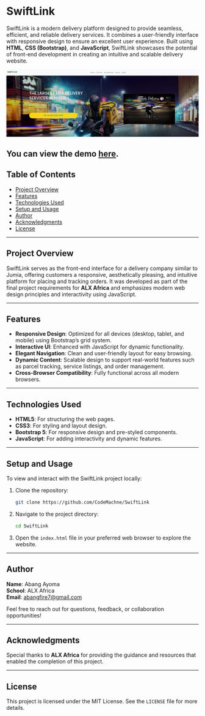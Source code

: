 # SwiftLink

SwiftLink is a modern delivery platform designed to provide seamless, efficient, and reliable delivery services. It combines a user-friendly interface with responsive design to ensure an excellent user experience. Built using **HTML**, **CSS (Bootstrap)**, and **JavaScript**, SwiftLink showcases the potential of front-end development in creating an intuitive and scalable delivery website.


![Project Overview](./assets/img/proview.png)

You can view the demo [here](https://codemachne.github.io/SwiftLink/).
---

## Table of Contents
- [Project Overview](#project-overview)
- [Features](#features)
- [Technologies Used](#technologies-used)
- [Setup and Usage](#setup-and-usage)
- [Author](#author)
- [Acknowledgments](#acknowledgments)
- [License](#license)

---

## Project Overview

SwiftLink serves as the front-end interface for a delivery company similar to Jumia, offering customers a responsive, aesthetically pleasing, and intuitive platform for placing and tracking orders. It was developed as part of the final project requirements for **ALX Africa** and emphasizes modern web design principles and interactivity using JavaScript.

---

## Features

- **Responsive Design**: Optimized for all devices (desktop, tablet, and mobile) using Bootstrap’s grid system.
- **Interactive UI**: Enhanced with JavaScript for dynamic functionality.
- **Elegant Navigation**: Clean and user-friendly layout for easy browsing.
- **Dynamic Content**: Scalable design to support real-world features such as parcel tracking, service listings, and order management.
- **Cross-Browser Compatibility**: Fully functional across all modern browsers.

---

## Technologies Used

- **HTML5**: For structuring the web pages.
- **CSS3**: For styling and layout design.
- **Bootstrap 5**: For responsive design and pre-styled components.
- **JavaScript**: For adding interactivity and dynamic features.

---

## Setup and Usage

To view and interact with the SwiftLink project locally:

1. Clone the repository:
   ```bash
   git clone https://github.com/CodeMachne/SwiftLink
   ```

2. Navigate to the project directory:
   ```bash
   cd SwiftLink
   ```

3. Open the `index.html` file in your preferred web browser to explore the website.

---

## Author

**Name**: Abang Ayoma  
**School**: ALX Africa  
**Email**: abangfire7@gmail.com  

Feel free to reach out for questions, feedback, or collaboration opportunities!

---

## Acknowledgments

Special thanks to **ALX Africa** for providing the guidance and resources that enabled the completion of this project.

---

## License

This project is licensed under the MIT License. See the `LICENSE` file for more details.
